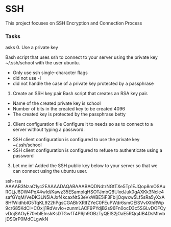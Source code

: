# SSH

This project focuses on SSH Encryption and Connection Process

### Tasks
asks
0. Use a private key

Bash script that uses ssh to connect to your server using the private key ~/.ssh/school with the user ubuntu.
* Only use ssh single-character flags
* did not use -l
* did not handle the case of a private key protected by a passphrase

1. Create an SSH key pair
Bash script that creates an RSA key pair.

* Name of the created private key is school
* Number of bits in the created key to be created 4096
* The created key is protected by the passphrase betty

2. Client configuration file
Configure it to needs so as to connect to a server without typing a password.
* SSH client configuration is configured to use the private key ~/.ssh/school
* SSH client configuration is configured to refuse to authenticate using a password

3. Let me in!
Added the SSH public key below to your server so that we can connect using the ubuntu user.

ssh-rsa AAAAB3NzaC1yc2EAAAADAQABAAABAQDNdtrNGtTXe5Tp1EJQop8mOSAuRGLjJ6DW4PqX4wId/Kawz35ESampIqHSOTJmbQ8UlxdJuk0gAXKk3Ncle4safGYqM/VeDK3LN5iAJxf4kcaxNtS3eVxWBE5iF3FbIjOqwxw5Lf5sRa5yXxA8HfWidhbIG5TqKL922hPgsCGABIrXRlfZYeC0FEuPWdr6smOElSVvIXthRWp9cr685KdCI+COxlj1RdVsvIo+zunmLACF9PYdjB2s96Fn0ocD3c5SGLvDOFCyvDojSAOyE70ebIElnskKsDTGwfT4P6jh9OBzTyQEIS2jOaE5RQq4IB4DsMhvbjDSQrP0MdCLgwkN


